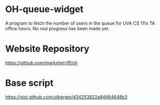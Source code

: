 # OH-queue-widget
A program to fetch the number of users in the queue for UVA CS 111x  TA office
hours. No real progress has been made yet.

# Website Repository
https://github.com/marksherriff/oh

# Base script
https://gist.github.com/olberger/d34253822a84664648b3
